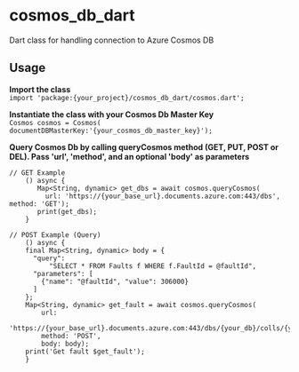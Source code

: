 # cosmos_db_dart
Dart class for handling connection to Azure Cosmos DB

## Usage  
**Import the class**  
`import 'package:{your_project}/cosmos_db_dart/cosmos.dart';`  

**Instantiate the class with your Cosmos Db Master Key**  
`Cosmos cosmos = Cosmos( documentDBMasterKey:'{your_cosmos_db_master_key}');`  

**Query Cosmos Db by calling queryCosmos method (GET, PUT, POST or DEL). Pass 'url', 'method', and an optional 'body' as parameters**  
```
// GET Example
    () async {
       Map<String, dynamic> get_dbs = await cosmos.queryCosmos(
         url: 'https://{your_base_url}.documents.azure.com:443/dbs', method: 'GET');
       print(get_dbs);
    }

// POST Example (Query)
    () async {
    final Map<String, dynamic> body = {
      "query":
          "SELECT * FROM Faults f WHERE f.FaultId = @faultId",
      "parameters": [
        {"name": "@faultId", "value": 306000}
      ]
    };
    Map<String, dynamic> get_fault = await cosmos.queryCosmos(
        url:
            'https://{your_base_url}.documents.azure.com:443/dbs/{your_db}/colls/{your_collection}/docs',
        method: 'POST',
        body: body);
    print('Get fault $get_fault');
    }
```
